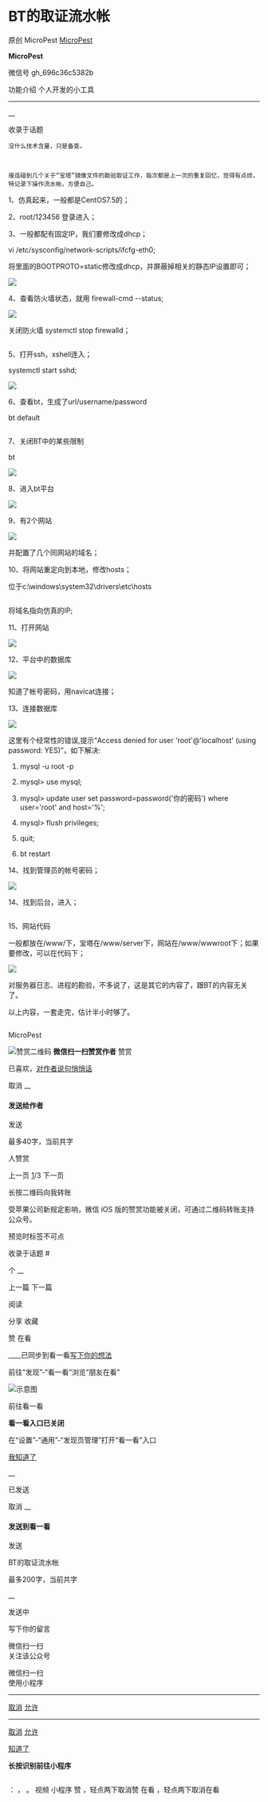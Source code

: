#  BT的取证流水帐

原创 MicroPest [ MicroPest ](javascript:void\(0\);)

**MicroPest** ![]()

微信号 gh_696c36c5382b

功能介绍 个人开发的小工具

____

__

收录于话题

    没什么技术含量，只是备查。

  

    接连碰到几个关于“宝塔”镜像文件的勘验取证工作，每次都是上一次的重复回忆，觉得有点烦，特记录下操作流水帐，方便自己。

  

1、仿真起来，一般都是CentOS7.5的；

  

2、root/123456 登录进入；

  

3、一般都配有固定IP，我们要修改成dhcp；

vi /etc/sysconfig/network-scripts/ifcfg-eth0;

将里面的BOOTPROTO=static修改成dhcp，并屏蔽掉相关的静态IP设置即可；

![](https://raw.githubusercontent.com/tuchuang9/tc1/refs/heads/main/public/20210831134915.png)

  

  

4、查看防火墙状态，就用 firewall-cmd --status;

![](https://raw.githubusercontent.com/tuchuang9/tc1/refs/heads/main/public/20210831134935.png)

关闭防火墙 systemctl stop firewalld；

![]()

  

5、打开ssh，xshell连入；

systemctl start sshd;

![](https://raw.githubusercontent.com/tuchuang9/tc1/refs/heads/main/public/20210831134936.png)

  

6、查看bt，生成了url/username/password

bt default

![]()

  

7、关闭BT中的某些限制

bt

![](https://raw.githubusercontent.com/tuchuang9/tc1/refs/heads/main/public/20210831134937.png)

  

8、进入bt平台

![](https://raw.githubusercontent.com/tuchuang9/tc1/refs/heads/main/public/20210831134938.png)

  

9、有2个网站  

![](https://raw.githubusercontent.com/tuchuang9/tc1/refs/heads/main/public/20210831134939.png)

并配置了几个同网站的域名；

  

10、将网站重定向到本地，修改hosts；

位于c:\windows\system32\drivers\etc\hosts

![]()

将域名指向仿真的IP;

  

11、打开网站

![](https://raw.githubusercontent.com/tuchuang9/tc1/refs/heads/main/public/20210831134940.png)

  

12、平台中的数据库

![](https://raw.githubusercontent.com/tuchuang9/tc1/refs/heads/main/public/20210831134941.png)

知道了帐号密码，用navicat连接；

  

13、连接数据库

![](https://raw.githubusercontent.com/tuchuang9/tc1/refs/heads/main/public/20210831134942.png)

  

这里有个经常性的错误,提示“Access denied for user 'root'@'localhost' (using password:
YES)”，如下解决:

  

1) mysql -u root -p

  

2) mysql> use mysql;

  

3) mysql> update user set password=password('你的密码') where user='root' and
host='%';

  

  

4) mysql> flush privileges;

  

  

5) quit;

  

  

6) bt restart

  

  

14、找到管理员的帐号密码；

![](https://raw.githubusercontent.com/tuchuang9/tc1/refs/heads/main/public/20210831134943.png)

  

14、找到后台，进入；

![]()

  

15、网站代码  

一般都放在/www/下，宝塔在/www/server下，网站在/www/wwwroot下；如果要修改，可以在代码下；  

![](https://raw.githubusercontent.com/tuchuang9/tc1/refs/heads/main/public/20210831134944.png)

  

  

对服务器日志、进程的勘验，不多说了，这是其它的内容了，跟BT的内容无关了。

  

以上内容，一套走完，估计半小时够了。

![]()

MicroPest

![赞赏二维码]() **微信扫一扫赞赏作者** 赞赏

已喜欢，[对作者说句悄悄话](javascript:;)

取消 __

#### 发送给作者

发送

最多40字，当前共字

[](javascript:;) 人赞赏

上一页 [1](javascript:;)/3 下一页

长按二维码向我转账

受苹果公司新规定影响，微信 iOS 版的赞赏功能被关闭，可通过二维码转账支持公众号。

预览时标签不可点

收录于话题 #

个 __

上一篇 下一篇

阅读

分享 收藏

赞 在看

____已同步到看一看[写下你的想法](javascript:;)

前往“发现”-“看一看”浏览“朋友在看”

![示意图](//res.wx.qq.com/mmbizwap/zh_CN/htmledition/images/pic/appmsg/pic_like_comment55871f.png)

前往看一看

**看一看入口已关闭**

在“设置”-“通用”-“发现页管理”打开“看一看”入口

[我知道了](javascript:;)

__

已发送

取消 __

####  发送到看一看

发送

BT的取证流水帐

最多200字，当前共字

__

发送中

写下你的留言

微信扫一扫  
关注该公众号

微信扫一扫  
使用小程序

****

[取消](javascript:void\(0\);) [允许](javascript:void\(0\);)

****

[取消](javascript:void\(0\);) [允许](javascript:void\(0\);)

[知道了](javascript:;)

**长按识别前往小程序**

![]()

： ， 。 视频 小程序 赞 ，轻点两下取消赞 在看 ，轻点两下取消在看

